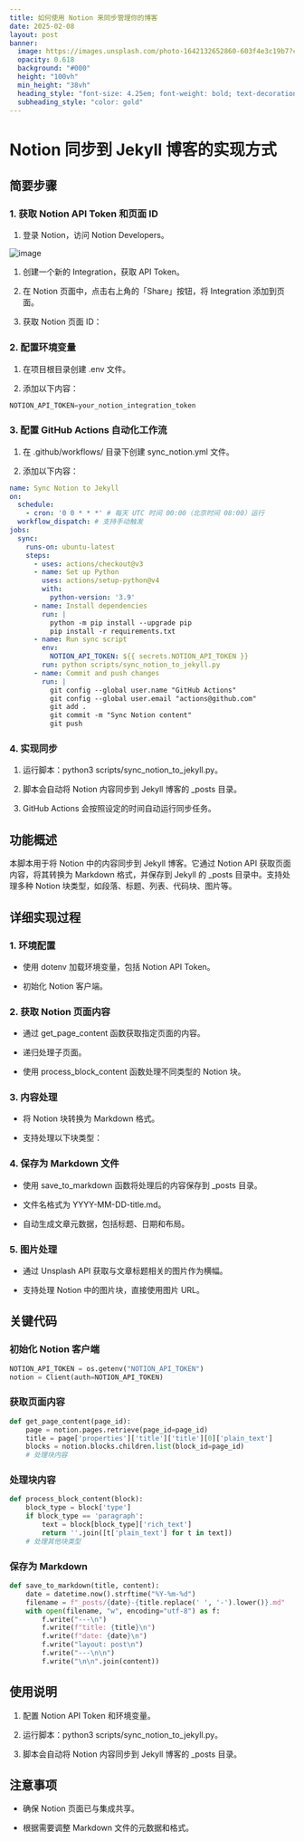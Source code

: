 ```yaml
---
title: 如何使用 Notion 来同步管理你的博客
date: 2025-02-08
layout: post
banner:
  image: https://images.unsplash.com/photo-1642132652860-603f4e3c19b7?crop=entropy&cs=tinysrgb&fit=max&fm=jpg&ixid=M3w2OTIwMzJ8MHwxfHJhbmRvbXx8fHx8fHx8fDE3Mzg5ODg0NzZ8&ixlib=rb-4.0.3&q=80&w=1080
  opacity: 0.618
  background: "#000"
  height: "100vh"
  min_height: "38vh"
  heading_style: "font-size: 4.25em; font-weight: bold; text-decoration: underline"
  subheading_style: "color: gold"
---
```


# Notion 同步到 Jekyll 博客的实现方式

## 简要步骤

### 1. 获取 Notion API Token 和页面 ID

1. 登录 Notion，访问 Notion Developers。

![image](https://prod-files-secure.s3.us-west-2.amazonaws.com/a7a0cc5a-89b9-4cda-8686-1fba0ca52f40/d19c1afe-dea5-4312-9333-786b0ba83054/image.png?X-Amz-Algorithm=AWS4-HMAC-SHA256&X-Amz-Content-Sha256=UNSIGNED-PAYLOAD&X-Amz-Credential=ASIAZI2LB466W23SCWVY%2F20250208%2Fus-west-2%2Fs3%2Faws4_request&X-Amz-Date=20250208T042116Z&X-Amz-Expires=3600&X-Amz-Security-Token=IQoJb3JpZ2luX2VjEGwaCXVzLXdlc3QtMiJIMEYCIQDMQqxOrhykjlXppRF0KI3n56Wl2W4B6neyiFEyZr8ykgIhAMnITzfLRcnagSp8m2%2B5IiwJZqHfaLtvFjdgIfRjGkNDKogECIX%2F%2F%2F%2F%2F%2F%2F%2F%2F%2FwEQABoMNjM3NDIzMTgzODA1IgwxfHoj3pB3D1u9DE4q3APTcN3SyL%2FUCA7WerzTlE6O1eFVwHX9x57aOe31lzeNkJjpoPihN74E0pEC%2FnPv4HH2j5k0DLktZZkisvfTf0N8Mo0x1UhpdGFQa7yA%2FEzCZgwPwKayZTi6Hk1%2BM0K1GfsptoL2ktp3A%2BIkI7IXHCbHLZiTJIbzuCG5AHCZ%2BeBr%2FeUwP%2BG1Pazob08M0STg%2BIJh%2F3FvtN1NxGHNWT2OwSQXgjuV9DdO9x2Juizo%2Bae6CbtWHAcagGn2GCai3vJyTow1Nl45pMy4dAI9iXEX1h7tXebJlm2jnqg75srACNjfvSGoIK4vKjcQp3F7EnGI2ax9rh6CBV1PXgU%2BXXaDzq1Eqar9XD1BQzU9g7mDSeKe%2BqAgyrvdXatMfQERUBZEnw4bt3I51DUEZtMR90WUqrWD1Hnl8tpqPUyTiyb7UEJEgxkISFi6luDWjomxXrKQsJWI0IHg2yienluAnpMopvFHIHeeI4Drp8tZ%2B9Z1QTAVzc3NlQmJ10r%2B3jQm7%2BsnmQsDEICelvq%2B5JuMz5XkR6S3bWGfPB1tz85UtwFa5Sm9Ng3FhZZk9wnExS7LEvD4vwBcUQ9ntgIH27vfNjjTQ7GVtJGr0xqWdTNFDoZIPHFQjKb%2Bw7MeCzpeNupwbjCus5u9BjqkAVExtNbQcqLm5UJwMawRtkFtlkDU%2BfY1YIXJhKiskL4tyTsrIrEW1OMT67m%2BVNoD5PVkr%2BJVDOKhirNSlgzbcXI5e0Fc4pf%2BIaO0ufg%2FPPAlBWlCi0agGSGfxBQFmda%2FK%2FUXfv%2ByAg0DVlMvSyg1TmBs%2BBMZ2tJbagqHwwFHrupju4ilXebz9KO%2Fk6EP5Cx7L%2FBvBGRFZO7gECiwqskn46rmNfWA&X-Amz-Signature=40eef88b38996dd319530695bb4bc1ee253c0ac939b01006f0221337f115f838&X-Amz-SignedHeaders=host&x-id=GetObject)

1. 创建一个新的 Integration，获取 API Token。

1. 在 Notion 页面中，点击右上角的「Share」按钮，将 Integration 添加到页面。

1. 获取 Notion 页面 ID：


### 2. 配置环境变量

1. 在项目根目录创建 .env 文件。

1. 添加以下内容：

```javascript
NOTION_API_TOKEN=your_notion_integration_token
```

### 3. 配置 GitHub Actions 自动化工作流

1. 在 .github/workflows/ 目录下创建 sync_notion.yml 文件。

1. 添加以下内容：

```yaml
name: Sync Notion to Jekyll
on:
  schedule:
    - cron: '0 0 * * *' # 每天 UTC 时间 00:00（北京时间 08:00）运行
  workflow_dispatch: # 支持手动触发
jobs:
  sync:
    runs-on: ubuntu-latest
    steps:
      - uses: actions/checkout@v3
      - name: Set up Python
        uses: actions/setup-python@v4
        with:
          python-version: '3.9'
      - name: Install dependencies
        run: |
          python -m pip install --upgrade pip
          pip install -r requirements.txt
      - name: Run sync script
        env:
          NOTION_API_TOKEN: ${{ secrets.NOTION_API_TOKEN }}
        run: python scripts/sync_notion_to_jekyll.py
      - name: Commit and push changes
        run: |
          git config --global user.name "GitHub Actions"
          git config --global user.email "actions@github.com"
          git add .
          git commit -m "Sync Notion content"
          git push
```

### 4. 实现同步

1. 运行脚本：python3 scripts/sync_notion_to_jekyll.py。

1. 脚本会自动将 Notion 内容同步到 Jekyll 博客的 _posts 目录。

1. GitHub Actions 会按照设定的时间自动运行同步任务。

## 功能概述

本脚本用于将 Notion 中的内容同步到 Jekyll 博客。它通过 Notion API 获取页面内容，将其转换为 Markdown 格式，并保存到 Jekyll 的 _posts 目录中。支持处理多种 Notion 块类型，如段落、标题、列表、代码块、图片等。

## 详细实现过程

### 1. 环境配置

- 使用 dotenv 加载环境变量，包括 Notion API Token。

- 初始化 Notion 客户端。

### 2. 获取 Notion 页面内容

- 通过 get_page_content 函数获取指定页面的内容。

- 递归处理子页面。

- 使用 process_block_content 函数处理不同类型的 Notion 块。

### 3. 内容处理

- 将 Notion 块转换为 Markdown 格式。

- 支持处理以下块类型：


### 4. 保存为 Markdown 文件

- 使用 save_to_markdown 函数将处理后的内容保存到 _posts 目录。

- 文件名格式为 YYYY-MM-DD-title.md。

- 自动生成文章元数据，包括标题、日期和布局。

### 5. 图片处理

- 通过 Unsplash API 获取与文章标题相关的图片作为横幅。

- 支持处理 Notion 中的图片块，直接使用图片 URL。

## 关键代码

### 初始化 Notion 客户端

```python
NOTION_API_TOKEN = os.getenv("NOTION_API_TOKEN")
notion = Client(auth=NOTION_API_TOKEN)
```

### 获取页面内容

```python
def get_page_content(page_id):
    page = notion.pages.retrieve(page_id=page_id)
    title = page['properties']['title']['title'][0]['plain_text']
    blocks = notion.blocks.children.list(block_id=page_id)
    # 处理块内容
```

### 处理块内容

```python
def process_block_content(block):
    block_type = block['type']
    if block_type == 'paragraph':
        text = block[block_type]['rich_text']
        return ''.join([t['plain_text'] for t in text])
    # 处理其他块类型
```

### 保存为 Markdown

```python
def save_to_markdown(title, content):
    date = datetime.now().strftime("%Y-%m-%d")
    filename = f"_posts/{date}-{title.replace(' ', '-').lower()}.md"
    with open(filename, "w", encoding="utf-8") as f:
        f.write("---\n")
        f.write(f"title: {title}\n")
        f.write(f"date: {date}\n")
        f.write("layout: post\n")
        f.write("---\n\n")
        f.write("\n\n".join(content))
```

## 使用说明

1. 配置 Notion API Token 和环境变量。

1. 运行脚本：python3 scripts/sync_notion_to_jekyll.py。

1. 脚本会自动将 Notion 内容同步到 Jekyll 博客的 _posts 目录。

## 注意事项

- 确保 Notion 页面已与集成共享。

- 根据需要调整 Markdown 文件的元数据和格式。